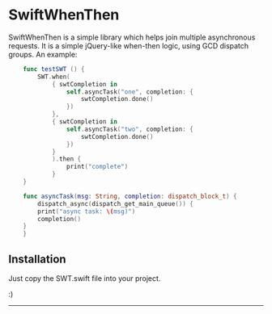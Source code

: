 # SwiftWhenThen

SwiftWhenThen is a simple library which helps join multiple asynchronous requests. It is a simple jQuery-like when-then logic, using GCD dispatch groups.
An example:

```swift
    func testSWT () {
        SWT.when(
            { swtCompletion in
                self.asyncTask("one", completion: {
                    swtCompletion.done()
                })
            },
            { swtCompletion in
                self.asyncTask("two", completion: {
                    swtCompletion.done()
                })
            }
            ).then {
                print("complete")
            }
    }

    func asyncTask(msg: String, completion: dispatch_block_t) {
        dispatch_async(dispatch_get_main_queue()) {
        print("async task: \(msg)")
        completion()
    }
    }

```

## Installation

Just copy the SWT.swift file into your project.

:) 

---


